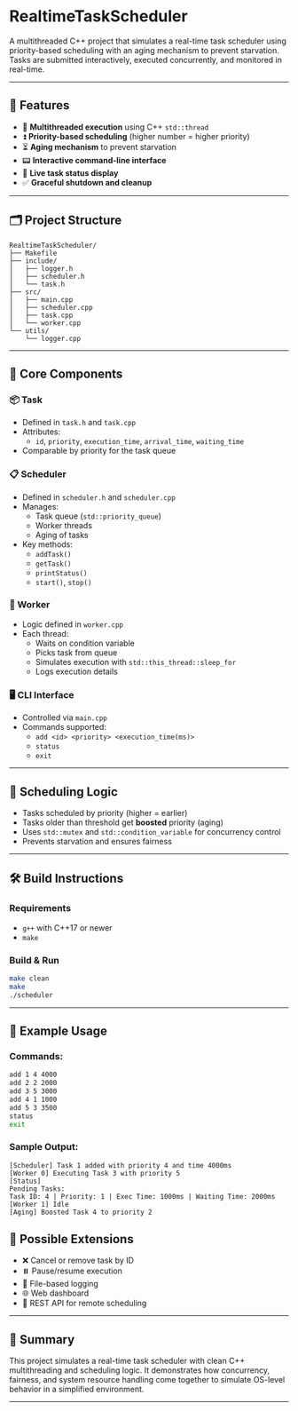 # RealtimeTaskScheduler

A multithreaded C++ project that simulates a real-time task scheduler using priority-based scheduling with an aging mechanism to prevent starvation. Tasks are submitted interactively, executed concurrently, and monitored in real-time.

---

## 🚀 Features

- 🧵 **Multithreaded execution** using C++ `std::thread`
- ⏫ **Priority-based scheduling** (higher number = higher priority)
- ⏳ **Aging mechanism** to prevent starvation
- 📟 **Interactive command-line interface**
- 👀 **Live task status display**
- ✅ **Graceful shutdown and cleanup**

---

## 🗂️ Project Structure

```
RealtimeTaskScheduler/
├── Makefile
├── include/
│   ├── logger.h
│   ├── scheduler.h
│   └── task.h
├── src/
│   ├── main.cpp
│   ├── scheduler.cpp
│   ├── task.cpp
│   └── worker.cpp
└── utils/
    └── logger.cpp
```

---

## 🧠 Core Components

### 📦 Task

- Defined in `task.h` and `task.cpp`
- Attributes:
  - `id`, `priority`, `execution_time`, `arrival_time`, `waiting_time`
- Comparable by priority for the task queue

### 📋 Scheduler

- Defined in `scheduler.h` and `scheduler.cpp`
- Manages:
  - Task queue (`std::priority_queue`)
  - Worker threads
  - Aging of tasks
- Key methods:
  - `addTask()`
  - `getTask()`
  - `printStatus()`
  - `start()`, `stop()`

### 🔧 Worker

- Logic defined in `worker.cpp`
- Each thread:
  - Waits on condition variable
  - Picks task from queue
  - Simulates execution with `std::this_thread::sleep_for`
  - Logs execution details

### 🖥️ CLI Interface

- Controlled via `main.cpp`
- Commands supported:
  - `add <id> <priority> <execution_time(ms)>`
  - `status`
  - `exit`

---

## 🧠 Scheduling Logic

- Tasks scheduled by priority (higher = earlier)
- Tasks older than threshold get **boosted** priority (aging)
- Uses `std::mutex` and `std::condition_variable` for concurrency control
- Prevents starvation and ensures fairness

---

## 🛠️ Build Instructions

### Requirements

- `g++` with C++17 or newer
- `make`

### Build & Run

```bash
make clean
make
./scheduler
```

---

## 🧪 Example Usage

### Commands:

```bash
add 1 4 4000
add 2 2 2000
add 3 5 3000
add 4 1 1000
add 5 3 3500
status
exit
```

### Sample Output:

```
[Scheduler] Task 1 added with priority 4 and time 4000ms
[Worker 0] Executing Task 3 with priority 5
[Status]
Pending Tasks:
Task ID: 4 | Priority: 1 | Exec Time: 1000ms | Waiting Time: 2000ms
[Worker 1] Idle
[Aging] Boosted Task 4 to priority 2
```

## 🌱 Possible Extensions

- ❌ Cancel or remove task by ID
- ⏸️ Pause/resume execution
- 📝 File-based logging
- 🌐 Web dashboard
- 🔌 REST API for remote scheduling

---

## 📌 Summary

This project simulates a real-time task scheduler with clean C++ multithreading and scheduling logic. It demonstrates how concurrency, fairness, and system resource handling come together to simulate OS-level behavior in a simplified environment.

---

